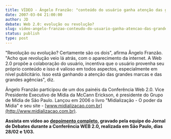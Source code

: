 ```yaml
---
title: VÍDEO - Ângelo Franzão: "conteúdo do usuário ganha atenção das grandes marcas"
date: 2007-03-04 21:00:00
author: JD
debate: Web 2.0: evolução ou revolução?
slug: video-angelo-franzao-conteudo-do-usuario-ganha-atencao-das-grandes-marcas
status: publish 
type: post
---
```


"Revolução ou evolução? Certamente são os dois", afirma Ângelo Franzão. "Acho que revolução veio lá atrás, com o aparecimento da internet. A Web 2.0 propõe a colaboração do usuário, incentiva que o usuário provenha seu próprio conteúdo e isso é valioso em todos aspectos, especialmente em nível publicitário. Isso está ganhando a atenção das grandes marcas e das grandes agências", diz.   
  
Ângelo Franzão participou de um dos painéis da Conferência Web 2.0. Vice Presidente Executivo de Mídia da McCann Erickson, é presidente do Grupo de Mídia de São Paulo. Lançou em 2006 o livro "Midialização - O poder da Mídia" e seu site - [www.midializacao.com.br](http://www.midializacao.com.br).  
  
**Assista em vídeo ao** [**depoimento completo**](http://www.youtube.com/watch?v=eLb_smHOIW4&feature=PlayList&p=7C1F45931BE3452E&index=17)**, gravado pela equipe do Jornal de Debates durante a Conferência WEB 2.0, realizada em São Paulo, dias 28/02 e 1/03.**  
  
  
  
  
  
  
  
  
  
  
  
  

